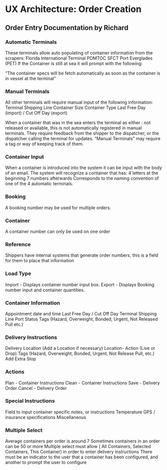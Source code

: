 # UX Architecture: Order Creation

## Order Entry Documentation by Richard

### Automatic Terminals

These terminals allow auto populating of container information from the scrapers: 
    Florida International Terminal
    POMTOC
    SFCT
    Port Everglades (PET)
If the Container is still at sea it will prompt with the following:

“The container specs will be fetch automatically as soon as the container is in vessel at the terminal”

### Manual Terminals

All other terminals will require manual input of the following information:
Terminal
Shipping Line
Container Size
Container Type
Last Free Day (import) / Cut Off Day (export)

When a container that was in the sea enters the terminal as either : not released or available, this is not automatically registered in manual terminals. They require feedback from the shipper to the dispatcher, or the dispatcher calling the terminal for updates.  “Manual Terminals” may require a tag or way of keeping track of them.

### Container Input

When a container is introduced into the system it can be input with the body of an email. The system will recognize a container that has:
4 letters at the beginning
7 numbers afterwards
Corresponds to the naming convention of one of the 4 automatic terminals. 

### Booking #

A booking number may be used for multiple orders.

### Container #

A container number can only be used on one order

### Reference

Shippers have internal systems that generate order numbers, this is a field for them to place that information

### Load Type

Import - Displays container number input box.
Export - Displays Booking number input and container quantities.

### Container Information

Appointment date and time
Last Free Day / Cut Off Day
Terminal
Shipping Line
Port Status
Tags (Hazard, Overweight, Bonded, Urgent, Not Released Pull etc.)

### Delivery Instructions

Delivery Location (Add a Location if necessary)
Location- Action (Live or Drop)
Tags (Hazard, Overweight, Bonded, Urgent, Not Release Pull, etc.)
Add Extra Stop

### Actions

Plan - Container Instructions
Clean - Container Instructions
Save - Delivery Order
Cancel - Delivery Order

### Special Instructions

Field to input container specific notes, or instructions
Temperature
GPS / insurance specifications
Miscellaneous

### Multiple Select

Average containers per order is around 7
Sometimes containers in an order can be 50 or more
Multiple select must allow ( All Containers, Selected Containers, This Container) in order to enter delivery instructions
There must be an indicator to the user that a container has been configured, and another to prompt the user to configure
